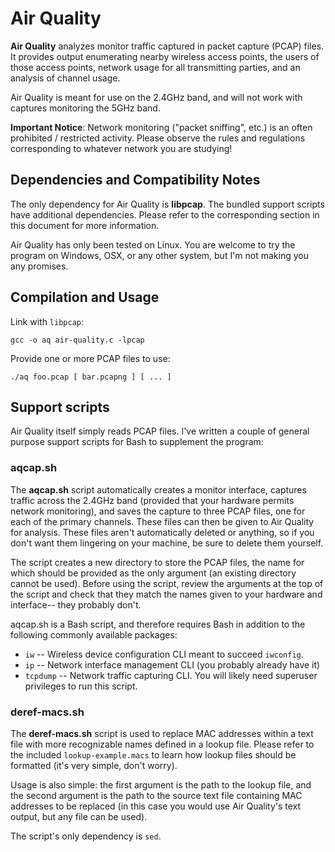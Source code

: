 # Air Quality

**Air Quality** analyzes monitor traffic captured in packet capture (PCAP)
files. It provides output enumerating nearby wireless access points, the
users of those access points, network usage for all transmitting parties,
and an analysis of channel usage.

Air Quality is meant for use on the 2.4GHz band, and will not work with
captures monitoring the 5GHz band.

**Important Notice**: Network monitoring ("packet sniffing", etc.) is an often
prohibited / restricted activity. Please observe the rules and regulations
corresponding to whatever network you are studying!

## Dependencies and Compatibility Notes

The only dependency for Air Quality is **libpcap**. The bundled support
scripts have additional dependencies. Please refer to the corresponding section
in this document for more information.

Air Quality has only been tested on Linux. You are welcome to try the program
on Windows, OSX, or any other system, but I'm not making you any promises.

## Compilation and Usage

Link with `libpcap`:

    gcc -o aq air-quality.c -lpcap

Provide one or more PCAP files to use:

    ./aq foo.pcap [ bar.pcapng ] [ ... ]

## Support scripts

Air Quality itself simply reads PCAP files. I've written a couple of general
purpose support scripts for Bash to supplement the program:

### aqcap.sh

The **aqcap.sh** script automatically creates a monitor interface, captures
traffic across the 2.4GHz band (provided that your hardware permits network
monitoring), and saves the capture to three PCAP files, one for each of the
primary channels. These files can then be given to Air Quality for analysis.
These files aren't automatically deleted or anything, so if you don't want
them lingering on your machine, be sure to delete them yourself.

The script creates a new directory to store the PCAP files, the name for which
should be provided as the only argument (an existing directory cannot be used).
Before using the script, review the arguments at the top of the script and check
that they match the names given to your hardware and interface-- they probably don't.

aqcap.sh is a Bash script, and therefore requires Bash in addition to the
following commonly available packages:
* `iw` -- Wireless device configuration CLI meant to succeed `iwconfig`.
* `ip` -- Network interface management CLI (you probably already have it)
* `tcpdump` -- Network traffic capturing CLI.
You will likely need superuser privileges to run this script.

### deref-macs.sh

The **deref-macs.sh** script is used to replace MAC addresses within a text
file with more recognizable names defined in a lookup file. Please refer to the
included `lookup-example.macs` to learn how lookup files should be formatted
(it's very simple, don't worry).

Usage is also simple: the first argument is the path to the lookup file, and
the second argument is the path to the source text file containing MAC addresses
to be replaced (in this case you would use Air Quality's text output, but any
file can be used).

The script's only dependency is `sed`.
